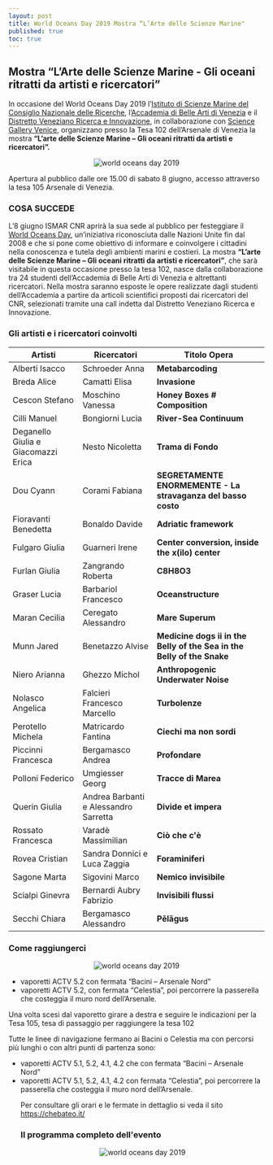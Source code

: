 ```yaml
---
layout: post
title: World Oceans Day 2019 Mostra “L’Arte delle Scienze Marine"
published: true
toc: true
---
```

## Mostra “L’Arte delle Scienze Marine - Gli oceani ritratti da artisti e ricercatori”

In occasione del World Oceans Day 2019 l’[Istituto di Scienze Marine del Consiglio Nazionale delle Ricerche](http://www.ismar.cnr.it/), l’[Accademia di Belle Arti di Venezia](http://accademiavenezia.it) e il [Distretto Veneziano Ricerca e Innovazione](http://distrettovenezianoricerca.it), in collaborazione con [Science Gallery Venice](http://venice.sciencegallery.com), organizzano presso la Tesa 102 dell’Arsenale di Venezia la mostra **“L’arte delle Scienze Marine – Gli oceani ritratti da artisti e ricercatori”.**

<div style="text-align:center">
  <img src="{{ site.baseurl }}/assets/posts/WOD1.jpg" alt="world oceans day 2019" />
</div>


Apertura al pubblico dalle ore 15.00 di sabato 8 giugno, accesso attraverso la tesa 105 Arsenale di Venezia.

### COSA SUCCEDE

L’8 giugno ISMAR CNR aprirà la sua sede al pubblico per festeggiare il [World Oceans Day](https://www.worldoceansday.org/), un’iniziativa riconosciuta dalle Nazioni Unite fin dal 2008 e che si pone come obiettivo di informare e coinvolgere i cittadini nella conoscenza e tutela degli ambienti marini e costieri.
La mostra **“L’arte delle Scienze Marine – Gli oceani ritratti  da artisti e ricercatori”**, che sarà visitabile in questa occasione presso la tesa 102, nasce dalla collaborazione tra 24 studenti dell’Accademia di Belle Arti di Venezia e altrettanti ricercatori. Nella mostra saranno esposte le opere realizzate dagli studenti dell’Accademia a partire da articoli scientifici proposti dai ricercatori del CNR, selezionati tramite una call indetta dal Distretto Veneziano Ricerca e Innovazione.

### Gli artisti e i ricercatori coinvolti

|**Artisti**|**Ricercatori**|**Titolo Opera**|
|--- |--- |--- |
|Alberti Isacco|Schroeder Anna|**Metabarcoding**|
|Breda Alice|Camatti Elisa|**Invasione**|
|Cescon Stefano|Moschino Vanessa|**Honey Boxes # Composition**|
|Cilli Manuel|Bongiorni Lucia|**River-Sea Continuum**|
|Deganello Giulia e  Giacomazzi Erica|Nesto Nicoletta|**Trama di Fondo**|
|Dou Cyann|Corami Fabiana|**SEGRETAMENTE ENORMEMENTE - La stravaganza del basso costo**|
|Fioravanti Benedetta|Bonaldo Davide|**Adriatic framework**|
|Fulgaro Giulia|Guarneri Irene|**Center conversion, inside the x(ilo) center**|
|Furlan Giulia|Zangrando Roberta|**C8H8O3**|
|Graser Lucia|Barbariol Francesco|**Oceanstructure**|
|Maran Cecilia|Ceregato Alessandro|**Mare Superum**|
|Munn Jared|Benetazzo Alvise|**Medicine dogs ii in the Belly of the Sea in the Belly of the Snake**|
|Niero Arianna|Ghezzo Michol|**Anthropogenic Underwater Noise**|
|Nolasco Angelica|Falcieri Francesco Marcello|**Turbolenze**|
|Perotello Michela|Matricardo Fantina|**Ciechi ma non sordi**|
|Piccinni Francesca|Bergamasco Andrea|**Profondare**|
|Polloni Federico|Umgiesser Georg|**Tracce di Marea**|
|Querin Giulia|Andrea Barbanti e Alessandro Sarretta|**Divide et impera**|
|Rossato Francesca|Varadè Massimilian|**Ciò che c'è**|
|Rovea Cristian|Sandra Donnici e Luca Zaggia|**Foraminiferi**|
|Sagone Marta|Sigovini Marco|**Nemico invisibile**|
|Scialpi Ginevra|Bernardi Aubry Fabrizio|**Invisibili flussi**|
|Secchi Chiara|Bergamasco Alessandro|**Pĕlăgus**|

### Come raggiungerci

<div style="text-align:center">
  <img src="{{ site.baseurl }}/assets/posts/mappa_cnr_ismar.jpeg" alt="world oceans day 2019" />
</div>

<ul>
<li> vaporetti ACTV 5.2 con fermata “Bacini – Arsenale Nord” </li>

<li>vaporetti ACTV 5.2, con fermata “Celestia”, poi percorrere la passerella che costeggia il muro nord dell’Arsenale.</li>
</ul>

Una volta scesi dal vaporetto girare a destra e seguire le indicazioni per la Tesa 105, tesa di passaggio per raggiungere la tesa 102

Tutte le linee di navigazione fermano ai Bacini o Celestia ma con
percorsi più lunghi o con altri punti di partenza sono:
<ul>
<li>vaporetti ACTV 5.1, 5.2, 4.1, 4.2 che con fermata “Bacini –
Arsenale Nord” </li>
<li> vaporetti ACTV 5.1, 5.2, 4.1, 4.2 con fermata “Celestia”, poi percorrere la passerella che costeggia il muro nord dell’Arsenale.</li>

Per consultare gli orari e le fermate in dettaglio si veda il sito
https://chebateo.it/

### Il programma completo dell'evento

<div style="text-align:center">
  <img src="{{ site.baseurl }}/assets/posts/Volantino.jpg" alt="world oceans day 2019" />
</div>
